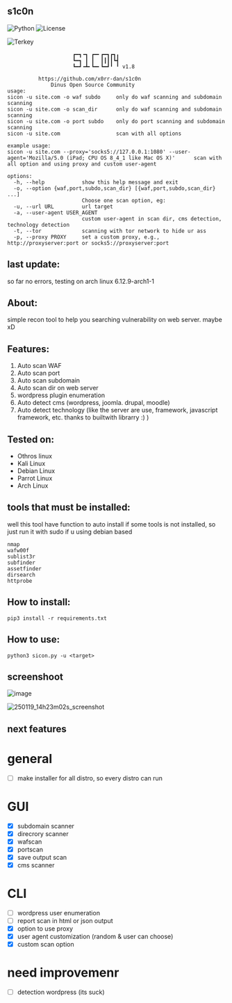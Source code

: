 ## s1c0n
![Python](https://img.shields.io/badge/Python-3.9.2-blue)
![License](https://img.shields.io/badge/License-MIT-brightgreen)

![Terkey](https://github-readme-stats.vercel.app/api/pin?username=x0rr-dan&repo=s1c0n&title_color=fff&icon_color=fff&text_color=ffffff&bg_color=000000)

```
    	             ┏━┓╺┓ ┏━╸┏━┓┏┓╻
    	             ┗━┓ ┃ ┃  ┃┃┃┃┗┫
    	             ┗━┛╺┻╸┗━╸┗━┛╹ ╹ v1.8

	      https://github.com/x0rr-dan/s1c0n
	          Dinus Open Source Community
usage: 
sicon -u site.com -o waf subdo     only do waf scanning and subdomain scanning
sicon -u site.com -o scan_dir      only do waf scanning and subdomain scanning
sicon -u site.com -o port subdo    only do port scanning and subdomain scanning
sicon -u site.com                  scan with all options

example usage:
sicon -u site.com --proxy='socks5://127.0.0.1:1080' --user-agent='Mozilla/5.0 (iPad; CPU OS 8_4_1 like Mac OS X)'      scan with all option and using proxy and custom user-agent

options:
  -h, --help            show this help message and exit
  -o, --option {waf,port,subdo,scan_dir} [{waf,port,subdo,scan_dir} ...]
                        Choose one scan option, eg:
  -u, --url URL         url target
  -a, --user-agent USER_AGENT
                        custom user-agent in scan dir, cms detection, technology detection
  -t, --tor             scanning with tor network to hide ur ass
  -p, --proxy PROXY     set a custom proxy, e.g., http://proxyserver:port or socks5://proxyserver:port
```

## last update:
so far no errors, testing on arch linux 6.12.9-arch1-1

## About:
simple recon tool to help you searching vulnerability on web server. maybe xD

## Features:
1. Auto scan WAF
2. Auto scan port
3. Auto scan subdomain
4. Auto scan dir on web server
5. wordpress plugin enumeration
6. Auto detect cms (wordpress, joomla. drupal, moodle)
7. Auto detect technology (like the server are use, framework, javascript framework, etc. thanks to builtwith librarry :) )

## Tested on:
- Othros linux
- Kali Linux
- Debian Linux
- Parrot Linux
- Arch Linux

## tools that must be installed:
well this tool have function to auto install if some tools is not installed, so just run it with sudo if u using debian based
```
nmap
wafw00f
sublist3r
subfinder
assetfinder
dirsearch
httprobe
```

## How to install:
```
pip3 install -r requirements.txt
```

## How to use:
```
python3 sicon.py -u <target>
```

## screenshoot
![image](https://github.com/user-attachments/assets/6fac3792-c545-43a0-b9e6-bec3764ccdb3)

![250119_14h23m02s_screenshot](https://github.com/user-attachments/assets/68dee4a0-c975-40e9-be92-df427d0a830a)



## next features
# general
- [ ] make installer for all distro, so every distro can run
# GUI
- [x] subdomain scanner
- [x] direcrory scanner
- [x] wafscan
- [x] portscan
- [x] save output scan
- [x] cms scanner
# CLI
- [ ] wordpress user enumeration
- [ ] report scan in html or json output
- [x] option to use proxy
- [x] user agent customization (random & user can choose)
- [x] custom scan option
# need improvemenr
- [ ] detection wordpress (its suck)
